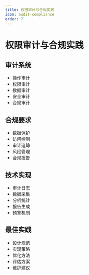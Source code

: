 ```yaml
---
title: 权限审计与合规实践
icon: audit-compliance
order: 7
---
```


# 权限审计与合规实践

## 审计系统
- 操作审计
- 权限审计
- 数据审计
- 安全审计
- 合规审计

## 合规要求
- 数据保护
- 访问控制
- 审计追踪
- 风险管理
- 合规报告

## 技术实现
- 审计日志
- 数据采集
- 分析统计
- 报告生成
- 预警机制

## 最佳实践
- 设计规范
- 实现策略
- 优化方法
- 评估方案
- 维护建议
